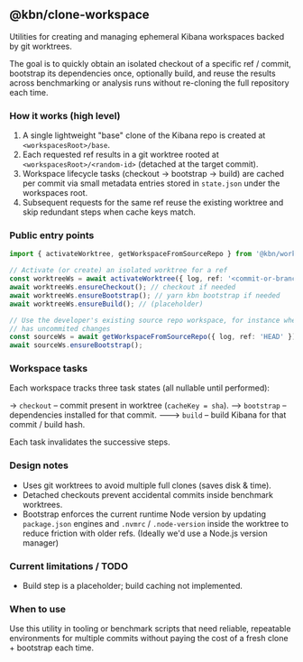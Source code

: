 ## @kbn/clone-workspace

Utilities for creating and managing ephemeral Kibana workspaces backed by git worktrees.

The goal is to quickly obtain an isolated checkout of a specific ref / commit, bootstrap its dependencies once, optionally build, and reuse the results across benchmarking or analysis runs without re-cloning the full repository each time.

### How it works (high level)

1. A single lightweight "base" clone of the Kibana repo is created at `<workspacesRoot>/base`.
2. Each requested ref results in a git worktree rooted at `<workspacesRoot>/<random-id>` (detached at the target commit).
3. Workspace lifecycle tasks (checkout -> bootstrap -> build) are cached per commit via small metadata entries stored in `state.json` under the workspaces root.
4. Subsequent requests for the same ref reuse the existing worktree and skip redundant steps when cache keys match.

### Public entry points

```ts
import { activateWorktree, getWorkspaceFromSourceRepo } from '@kbn/workspaces';

// Activate (or create) an isolated worktree for a ref
const worktreeWs = await activateWorktree({ log, ref: '<commit-or-branch>' });
await worktreeWs.ensureCheckout(); // checkout if needed
await worktreeWs.ensureBootstrap(); // yarn kbn bootstrap if needed
await worktreeWs.ensureBuild(); // (placeholder)

// Use the developer's existing source repo workspace, for instance when it
// has uncommited changes
const sourceWs = await getWorkspaceFromSourceRepo({ log, ref: 'HEAD' });
await sourceWs.ensureBootstrap();
```

### Workspace tasks

Each workspace tracks three task states (all nullable until performed):

-> `checkout` – commit present in worktree (`cacheKey = sha`).
--> `bootstrap` – dependencies installed for that commit.
---> `build` – build Kibana for that commit / build hash.

Each task invalidates the successive steps.

### Design notes

- Uses git worktrees to avoid multiple full clones (saves disk & time).
- Detached checkouts prevent accidental commits inside benchmark worktrees.
- Bootstrap enforces the current runtime Node version by updating `package.json` engines and `.nvmrc` / `.node-version` inside the worktree to reduce friction with older refs. (Ideally we'd use a Node.js version manager)

### Current limitations / TODO

- Build step is a placeholder; build caching not implemented.

### When to use

Use this utility in tooling or benchmark scripts that need reliable, repeatable environments for multiple commits without paying the cost of a fresh clone + bootstrap each time.
